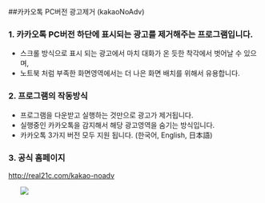 ##카카오톡 PC버전 광고제거 (kakaoNoAdv)

### 1. 카카오톡 PC버전 하단에 표시되는 광고를 제거해주는 프로그램입니다.
* 스크롤 방식으로 표시 되는 광고에서 마치 대화가 온 듯한 착각에서 벗어날 수 있으며,
* 노트북 처럼 부족한 화면영역에서는 더 나은 화면 배치를 위해서 유용합니다.


### 2. 프로그램의 작동방식

* 프로그램을 다운받고 실행하는 것만으로 광고가 제거됩니다.
* 실행중인 카카오톡을 감지해서 해당 광고영역을 숨기는 방식입니다.
* 카카오톡 3가지 버전 모두 지원 됩니다. (한국어, English, 日本語)


### 3. 공식 홈페이지
http://real21c.com/kakao-noadv


&nbsp; &nbsp; &nbsp;
<img src="https://raw.githubusercontent.com/real21c/kakao-noadv/master/shot/shot1.jpg"/>
